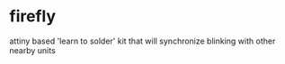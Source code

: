 # firefly
attiny based 'learn to solder' kit that will synchronize blinking with other nearby units
